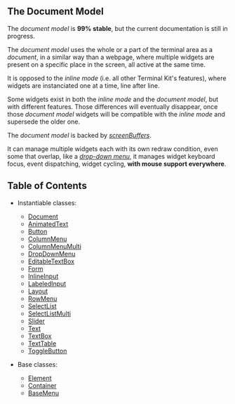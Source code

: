 

<a name="top"></a>
<a name="ref.document-model"></a>
## The Document Model

The *document model* is **99% stable**, but the current documentation is still in progress.

The *document model* uses the whole or a part of the terminal area as a *document*, in a similar way than a webpage,
where multiple widgets are present on a specific place in the screen, all active at the same time.

It is opposed to the *inline mode* (i.e. all other Terminal Kit's features), where widgets are instanciated 
one at a time, line after line.

Some widgets exist in both the *inline mode* and the *document model*, but with different features.
Those differences will eventually disappear, once those *document model* widgets will be compatible with the *inline mode*
and supersede the older one.

The *document model* is backed by [*screenBuffers*](ScreenBuffer.md#top).

It can manage multiple widgets each with its own redraw condition, even some that overlap, like a [*drop-down menu*](DropDownMenu.md#top),
it manages widget keyboard focus, event dispatching, widget cycling, **with mouse support everywhere**.



<a name="toc"></a>
## Table of Contents

* Instantiable classes:
	* [Document](Document.md#top)
	* [AnimatedText](AnimatedText.md#top)
	* [Button](Button.md#top)
	* [ColumnMenu](ColumnMenu.md#top)
	* [ColumnMenuMulti](ColumnMenuMulti.md#top)
	* [DropDownMenu](DropDownMenu.md#top)
	* [EditableTextBox](EditableTextBox.md#top)
	* [Form](Form.md#top)
	* [InlineInput](InlineInput.md#top)
	* [LabeledInput](LabeledInput.md#top)
	* [Layout](Layout.md#top)
	* [RowMenu](RowMenu.md#top)
	* [SelectList](SelectList.md#top)
	* [SelectListMulti](SelectListMulti.md#top)
	* [Slider](Slider.md#top)
	* [Text](Text.md#top)
	* [TextBox](TextBox.md#top)
	* [TextTable](TextTable.md#top)
	* [ToggleButton](ToggleButton.md#top)

* Base classes:
	* [Element](Element.md#top)
	* [Container](Container.md#top)
	* [BaseMenu](BaseMenu.md#top)

